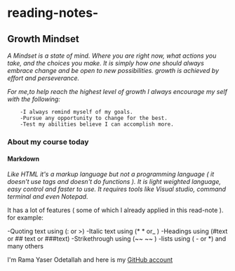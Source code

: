 # reading-notes-


## Growth Mindset 
   *A Mindset is a state of mind. Where you are right now, what actions you take, and the choices you make. It is simply how one should always embrace change and be open to new possibilities. growth is achieved by effort and perseverance.*
  
   *For me,to help reach the highest level of growth I always encourage my self with the following:*
   
        -I always remind myself of my goals. 
        -Pursue any opportunity to change for the best.
        -Test my abilities believe I can accomplish more.
   
 ### About my course today 
#### Markdown 
*Like HTML it's a markup language but not a programming language ( it doesn't use tags and doesn't do functions ). 
It is light weighted language, easy control and faster to use. 
It requires tools like Visual studio, command terminal and even Notepad.* 

It has a lot of features ( some of which I already applied in this read-note ).
for example:

-Quoting text
using (: or >)
-Italic text
using (* *  or_ )
-Headings
using 
(#text or ## text or ###text)
-Strikethrough 
using (~~ ~~ )
-lists 
using ( - or *) 
 and many others 
 
 
 
 I'm Rama Yaser Odetallah 
 and here is my [GitHub account](https://github.com/ramayaser66)
 
 
 
